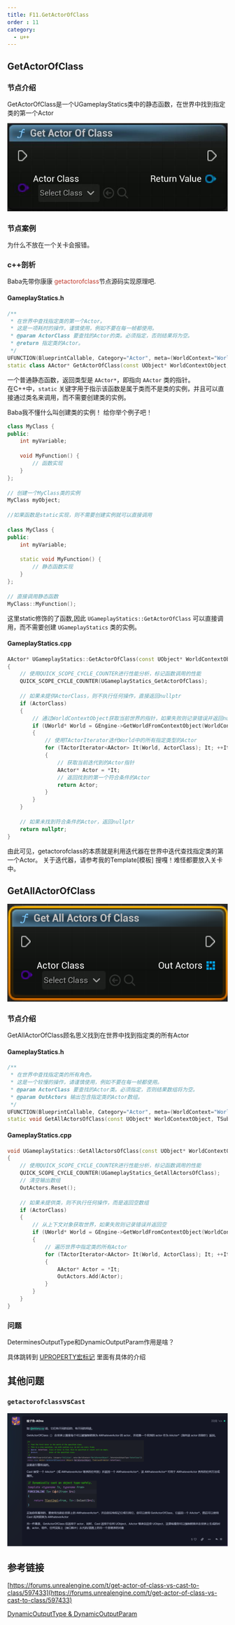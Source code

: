 ```yaml
---
title: F11.GetActorOfClass
order : 11
category:
  - u++
---
```



## GetActorOfClass

### 节点介绍

<chatmessage avatar="../../assets/emoji/new1.png" :avatarWidth="50" alignLeft>
GetActorOfClass是一个UGameplayStatics类中的静态函数，在世界中找到指定类的第一个Actor
</chatmessage>

![](..%2Fassets%2Fgetactorofclass.jpg)

### 节点案例

<gifwithbutton src="../../assets/unrealgif/refencecom.gif"/>

<chatmessage avatar="../../assets/emoji/dsyj.png" :avatarWidth="40">
为什么不放在一个关卡会报错。
</chatmessage>


### c++剖析

<chatmessage avatar="../../assets/emoji/bqb (3).png" :avatarWidth="40" alignLeft>
Baba先带你康康  <span style="color: #c0392b;">getactorofclass</span>节点源码实现原理吧.
</chatmessage>

#### GameplayStatics.h

```cpp
/**
 * 在世界中查找指定类的第一个Actor。
 * 这是一项耗时的操作，谨慎使用，例如不要在每一帧都使用。
 * @param ActorClass 要查找的Actor的类。必须指定，否则结果将为空。
 * @return 指定类的Actor。
 */
UFUNCTION(BlueprintCallable, Category="Actor", meta=(WorldContext="WorldContextObject", DeterminesOutputType="ActorClass"))
static class AActor* GetActorOfClass(const UObject* WorldContextObject, TSubclassOf<AActor> ActorClass);
```

<chatmessage avatar="../../assets/emoji/new1.png" :avatarWidth="40" alignLeft>

一个普通静态函数，返回类型是 `AActor*`，即指向 `AActor` 类的指针。<br>
在C++中，`static` 关键字用于指示该函数是属于类而不是类的实例，并且可以直接通过类名来调用，而不需要创建类的实例。

</chatmessage>

<chatmessage avatar="../../assets/emoji/hh.png" :avatarWidth="40">
Baba我不懂什么叫创建类的实例！
</chatmessage>

<chatmessage avatar="../../assets/emoji/dsyj.png" :avatarWidth="40" alignLeft>
给你举个例子吧！
</chatmessage>

```cpp
class MyClass {
public:
    int myVariable;

    void MyFunction() {
        // 函数实现
    }
};

// 创建一个MyClass类的实例
MyClass myObject;

//如果函数是static实现，则不需要创建实例就可以直接调用

class MyClass {
public:
    int myVariable;

    static void MyFunction() {
        // 静态函数实现
    }
};

// 直接调用静态函数
MyClass::MyFunction();
```
<chatmessage avatar="../../assets/emoji/dsyj.png" :avatarWidth="40" alignLeft>

这里static修饰的了函数,因此
`UGameplayStatics::GetActorOfClass` 可以直接调用，而不需要创建 `UGameplayStatics` 类的实例。

</chatmessage>

#### GameplayStatics.cpp

```cpp
AActor* UGameplayStatics::GetActorOfClass(const UObject* WorldContextObject, TSubclassOf<AActor> ActorClass)
{
    // 使用QUICK_SCOPE_CYCLE_COUNTER进行性能分析，标记函数调用的性能
    QUICK_SCOPE_CYCLE_COUNTER(UGameplayStatics_GetActorOfClass);

    // 如果未提供ActorClass，则不执行任何操作，直接返回nullptr
    if (ActorClass)
    {
        // 通过WorldContextObject获取当前世界的指针，如果失败则记录错误并返回nullptr
        if (UWorld* World = GEngine->GetWorldFromContextObject(WorldContextObject, EGetWorldErrorMode::LogAndReturnNull))
        {
            // 使用TActorIterator迭代World中的所有指定类型的Actor
            for (TActorIterator<AActor> It(World, ActorClass); It; ++It)
            {
                // 获取当前迭代到的Actor指针
                AActor* Actor = *It;
                // 返回找到的第一个符合条件的Actor
                return Actor;
            }
        }
    }

    // 如果未找到符合条件的Actor，返回nullptr
    return nullptr;
}

```
<chatmessage avatar="../../assets/emoji/bqb (2).png" :avatarWidth="40" alignLeft>
由此可见，getactorofclass的本质就是利用迭代器在世界中迭代查找指定类的第一个Actor。
关于迭代器，请参考我的Template[模板]
</chatmessage>

<chatmessage avatar="../../assets/emoji/new1.png" :avatarWidth="40">
搜嘎！难怪都要放入关卡中。
</chatmessage>

## GetAllActorOfClass

![](..%2Fassets%2Fgetallactorsofclass.png)

### 节点介绍

<chatmessage avatar="../../assets/emoji/new1.png" :avatarWidth="50" alignLeft>
GetAllActorOfClass顾名思义找到在世界中找到指定类的所有Actor
</chatmessage>

#### GameplayStatics.h

```cpp
/**
 * 在世界中查找指定类的所有角色。
 * 这是一个较慢的操作，请谨慎使用，例如不要在每一帧都使用。
 * @param ActorClass 要查找的Actor类。必须指定，否则结果数组将为空。
 * @param OutActors 输出包含指定类的Actor数组。
 */
UFUNCTION(BlueprintCallable, Category="Actor", meta=(WorldContext="WorldContextObject", DeterminesOutputType="ActorClass", DynamicOutputParam="OutActors"))
static void GetAllActorsOfClass(const UObject* WorldContextObject, TSubclassOf<AActor> ActorClass, TArray<AActor*>& OutActors);
```
#### GameplayStatics.cpp

```cpp
void UGameplayStatics::GetAllActorsOfClass(const UObject* WorldContextObject, TSubclassOf<AActor> ActorClass, TArray<AActor*>& OutActors)
{
    // 使用QUICK_SCOPE_CYCLE_COUNTER进行性能分析，标记函数调用的性能
    QUICK_SCOPE_CYCLE_COUNTER(UGameplayStatics_GetAllActorsOfClass);
    // 清空输出数组
    OutActors.Reset();

    // 如果未提供类，则不执行任何操作，而是返回空数组
    if (ActorClass)
    {
        // 从上下文对象获取世界，如果失败则记录错误并返回空
        if (UWorld* World = GEngine->GetWorldFromContextObject(WorldContextObject, EGetWorldErrorMode::LogAndReturnNull))
        {
            // 遍历世界中指定类的所有Actor
            for (TActorIterator<AActor> It(World, ActorClass); It; ++It)
            {
                AActor* Actor = *It;
                OutActors.Add(Actor);
            }
        }
    }
}

```
### 问题

<chatmessage avatar="../../assets/emoji/hh.png" :avatarWidth="50">
DeterminesOutputType和DynamicOutputParam作用是啥？
</chatmessage>

<chatmessage avatar="../../assets/emoji/new1.png" :avatarWidth="50" alignLeft>

具体跳转到 [UPROPERTY宏标记](../function_函数_/5-UPROPERTY.html#DeterminesOutputType) 里面有具体的介绍

</chatmessage>

## 其他问题

### `getactorofclass`vs`Cast`

![](..%2Fassets%2Fcppcastvsgetacotrofclass.png)

## 参考链接
[https://forums.unrealengine.com/t/get-actor-of-class-vs-cast-to-class/597433](https://forums.unrealengine.com/t/get-actor-of-class-vs-cast-to-class/597433)

[DynamicOutputType & DynamicOutputParam](https://forums.unrealengine.com/t/dynamicoutputtype-dynamicoutputparam/336920)